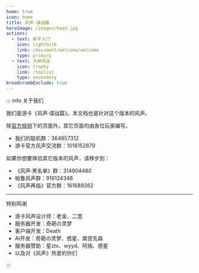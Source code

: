```yaml
---
home: true
icon: home
title: 风声·谍战篇
heroImage: /images/head.jpg
actions:
  - text: 新手入门
    icon: lightbulb
    link: /document/welcome/welcome
    type: primary
  - text: 大神风采
    icon: trophy
    link: /toplist
    type: secondary
breadcrumbExclude: true
---
```


::: info 关于我们

我们是游卡《风声·谍战篇》。本文档也是针对这个版本的风声。

除[官方规则](/guide/)下的页面外，其它页面均由各位玩家编写。

- 我们的联机群：364857312
- 游卡官方风声交流群：1018152879

如果你想要体验其它版本的风声，请移步到：

- 《风声·黑名单》群：314904480
- 帕鲁风声群：916124348
- 《风声再临》官方群：161689262

---

<p class="hint-container-title">特别鸣谢</p>

- 游卡风声设计师：老金、二宽
- 服务器开发：奇葩の灵梦
- 客户端开发：Death
- AI开发：奇葩の灵梦、惑星、南宫先森
- 服务器赞助：星ztx、wyyd、阿揣、惑星
- 以及对《风声》热爱的你们

:::
